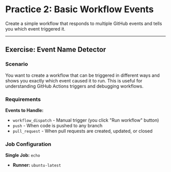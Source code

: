 # Practice 2: Basic Workflow Events

Create a simple workflow that responds to multiple GitHub events and tells you which event triggered it.

---

## Exercise: Event Name Detector

### Scenario
You want to create a workflow that can be triggered in different ways and shows you exactly which event caused it to run. This is useful for understanding GitHub Actions triggers and debugging workflows.

### Requirements

**Events to Handle:**
- `workflow_dispatch` - Manual trigger (you click "Run workflow" button)
- `push` - When code is pushed to any branch
- `pull_request` - When pull requests are created, updated, or closed

### Job Configuration

**Single Job:** `echo`
- **Runner:** `ubuntu-latest`
